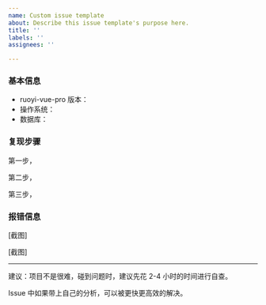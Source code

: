 ```yaml
---
name: Custom issue template
about: Describe this issue template's purpose here.
title: ''
labels: ''
assignees: ''

---
```


### 基本信息

- ruoyi-vue-pro 版本：
- 操作系统：
- 数据库：

### 复现步骤

第一步，

第二步，

第三步，

### 报错信息

[截图]

[截图]

---

建议：项目不是很难，碰到问题时，建议先花 2-4 小时的时间进行自查。

Issue 中如果带上自己的分析，可以被更快更高效的解决。
